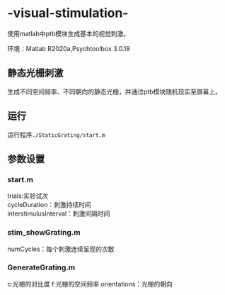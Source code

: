 # -visual-stimulation-

使用matlab中ptb模块生成基本的视觉刺激。

环境：Matlab R2020a,Psychtoolbox 3.0.18

## 静态光栅刺激

生成不同空间频率、不同朝向的静态光栅，并通过ptb模块随机现实至屏幕上。

## 运行

运行程序```./StaticGrating/start.m```


## 参数设置

### start.m 

trials:实验试次  
cycleDuration：刺激持续时间  
interstimulusInterval：刺激间隔时间  

### stim_showGrating.m

numCycles：每个刺激连续呈现的次数

### GenerateGrating.m

c:光栅的对比度
f:光栅的空间频率
orientations：光栅的朝向